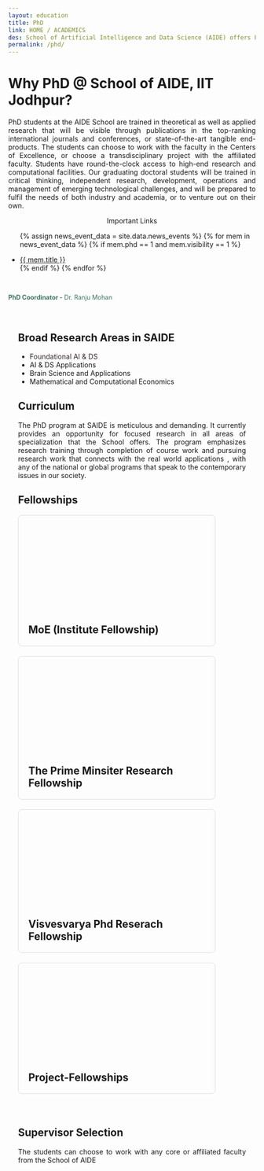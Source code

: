 ```yaml
---
layout: education
title: PhD
link: HOME / ACADEMICS
des: School of Artificial Intelligence and Data Science (AIDE) offers Ph.D. program in a wide range of emerging and challenging research areas of Foundational AI & DS, and AI & DS Applications through highly qualified faculty from diverse disciplines with shared interests in fundamental challenges in AI and DS.
permalink: /phd/
---
```


<style>
.background-about{
background-image:url("{{ site.baseurl }}/images/PhD.png");
}
</style>

<div id="parent-box">
<div class="general-section">
<h1> Why PhD @ School of AIDE, IIT Jodhpur?</h1>
<div class="row">
<div class="col-md-8">
<p style="text-align: justify;">PhD students at the AIDE School are trained in theoretical as well as applied research that will be visible through publications in the top-ranking international journals and conferences, or state-of-the-art tangible end-products. The students can choose to work with the faculty in the Centers of Excellence, or choose a transdisciplinary project with the affiliated faculty. Students have round-the-clock access to high-end research and computational facilities. Our graduating doctoral students will be trained in critical thinking, independent research, development, operations and management of emerging technological challenges, and will be prepared to fulfil the needs of both industry and academia, or to venture out on their own.</p>
</div>
<div class="col-md-4">
<div class="side-content">
<div class="share">
<p class="sign-up" style="text-align: center;"><i class="fa-regular fa-hand-point-right"></i> Important Links</p>
<ul class="side-news">

{% assign news_event_data = site.data.news_events %}
{% for mem in news_event_data %}
{% if mem.phd == 1 and mem.visibility == 1 %}
						
<a href="{{mem.link}}" target="_blank" id="links"><li>{{ mem.title }}</li></a>
{% endif %}
{% endfor %}

</ul>
<br>
<p style="text-align: left; color: #23674ce6; font-size:0.9em ;"><b>PhD Coordinator -</b> Dr. Ranju Mohan</p>
</div>
</div>
</div>
</div>
</div>

<div style="padding: 20px;">
<h2 id="subheading">Broad Research Areas in SAIDE</h2>
<ul>
<a href="" style="border: 0;text-decoration: none;color: rgb(52, 40, 40);"><li>Foundational AI & DS</li></a>
<a href="" style="border: 0;text-decoration: none;color: rgb(52, 40, 40);"></a><li>AI & DS Applications</li>
<a href="" style="border: 0;text-decoration: none;color: rgb(52, 40, 40);"></a><li>Brain Science and Applications</li>
<a href="" style="border: 0;text-decoration: none;color: rgb(52, 40, 40);"></a><li>Mathematical and Computational Economics</li>
</ul>
<h2 id="subheading">Curriculum</h2>
<p style="text-align: justify;">The PhD program at SAIDE is meticulous and demanding. It currently provides an opportunity for focused research in all areas of specialization that the School offers. The program emphasizes research training through completion of course work and pursuing research work that connects with the real world applications , with any of the national or global programs that speak to the contemporary issues in our society.</p>

<div>
<h2 id="subheading">Fellowships</h2>
<div class="msgrid-container">
<div class="ms-card ms-grid" style="border: 1px solid #ddd; border-radius: 8px; overflow: hidden; max-width: 400px; margin-bottom: 20px;">
<div class="ms-card-image" style="background-image: url('{{ site.baseurl }}/images/nextGen.png'); background-size: cover; background-position: center; height: 200px;"></div>
<div class="ms-card-content" style="padding: 20px;">
<h2 id="subheading" style="margin: 0;">
<a href="#" target="_blank" style="border: 0;text-decoration: none;">MoE (Institute Fellowship)</a></h2>
</div>
</div>

<div class="ms-card ms-grid" style="border: 1px solid #ddd; border-radius: 8px; overflow: hidden; max-width: 400px; margin-bottom: 20px;">
<div class="ms-card-image" style="background-image: url('{{ site.baseurl }}/images/compEco.png'); background-size: cover; background-position: center; height: 200px;"></div>
<div class="ms-card-content" style="padding: 20px;">
<h2 id="subheading" style="margin: 0;">
<a href="#" target="_blank" style="border: 0;text-decoration: none;">The Prime Minsiter Research Fellowship</a></h2>
</div>
</div>

<!-- Card for Intelligent Infrastructure -->
<div class="ms-card ms-grid" style="border: 1px solid #ddd; border-radius: 8px; overflow: hidden; max-width: 400px; margin-bottom: 20px;">
<div class="ms-card-image" style="background-image: url('{{ site.baseurl }}/images/intelliInfra.png'); background-size: cover; background-position: center; height: 200px;"></div>
<div class="ms-card-content" style="padding: 20px;">
<h2 id="subheading" style="margin: 0;"><a href="https://aide.iitj.ac.in/images/pdf/MSR_CII.pdf" target="_blank" style="border: 0;text-decoration: none;">Visvesvarya Phd Reserach Fellowship</a></h2>

</div>
</div>

<!-- Card for Precision Health and Integrative Medicine -->
<div class="ms-card ms-grid" style="border: 1px solid #ddd; border-radius: 8px; overflow: hidden; max-width: 400px; margin-bottom: 20px;">
<div class="ms-card-image" style="background-image: url('{{ site.baseurl }}/images/AIhealth.png'); background-size: cover; background-position: center; height: 200px;"></div>
<div class="ms-card-content" style="padding: 20px;">
<h2 id="subheading" style="margin: 0;"><a href="https://aide.iitj.ac.in/images/pdf/MSR_CAIPH.pdf" target="_blank" style="border: 0;text-decoration: none;">Project-Fellowships</a></h2>
</div>
</div>
</div>
<br>

<h2 id="subheading">Supervisor Selection</h2>
<p style="text-align: justify;">The students can choose to work with any core or affiliated faculty from the School of AIDE</p>
</div>
</div>
